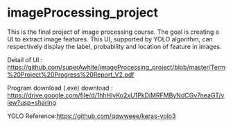 # imageProcessing_project

This is the final project of image processing course. 
The goal is creating a UI to extract image features. 
This UI, supported by YOLO algorithm, can respectively display the label, probability and location of feature in images. 

Detail of UI : https://github.com/superAwhite/imageProcessing_project/blob/master/Term%20Project%20Progress%20Report_V2.pdf

Program download (.exe) download : https://drive.google.com/file/d/1hhHlyKo2xU1PkDiMRFMByNdCGv7neaGT/view?usp=sharing


YOLO Reference:https://github.com/qqwweee/keras-yolo3
